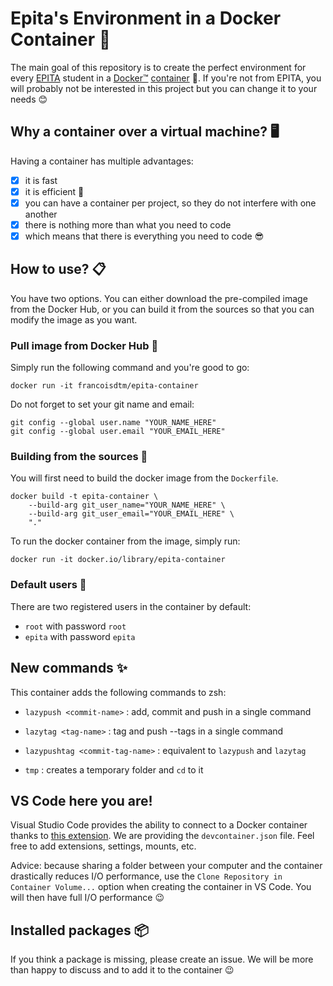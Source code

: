 # Epita's Environment in a Docker Container 🐳

The main goal of this repository is to create the perfect environment for every [EPITA](https://www.epita.fr) student in a [Docker™](https://www.docker.com) [container](https://www.docker.com/resources/what-container) 🤯. If you're not from EPITA, you will probably not be interested in this project but you can change it to your needs 😊

## Why a container over a virtual machine? 🖥

Having a container has multiple advantages:
- [x] it is fast
- [x] it is efficient 🚀
- [x] you can have a container per project, so they do not interfere with one another
- [x] there is nothing more than what you need to code
- [x] which means that there is everything you need to code 😎

## How to use? 📋

You have two options. You can either download the pre-compiled image from the Docker Hub, or you can build it from the sources so that you can modify the image as you want.

### Pull image from Docker Hub 🐳

Simply run the following command and you're good to go:

    docker run -it francoisdtm/epita-container

Do not forget to set your git name and email:

    git config --global user.name "YOUR_NAME_HERE"
    git config --global user.email "YOUR_EMAIL_HERE"

### Building from the sources 📝

You will first need to build the docker image from the `Dockerfile`.

    docker build -t epita-container \
        --build-arg git_user_name="YOUR_NAME_HERE" \
        --build-arg git_user_email="YOUR_EMAIL_HERE" \
        "."

To run the docker container from the image, simply run:

    docker run -it docker.io/library/epita-container

### Default users 👬

There are two registered users in the container by default:

- `root` with password `root`
- `epita` with password `epita`

## New commands ✨

This container adds the following commands to zsh:

- `lazypush <commit-name>` : add, commit and push in a single command
- `lazytag <tag-name>` : tag and push --tags in a single command
- `lazypushtag <commit-tag-name>` : equivalent to `lazypush` and `lazytag`

- `tmp` : creates a temporary folder and `cd` to it

## VS Code here you are!

Visual Studio Code provides the ability to connect to a Docker container thanks to [this extension](https://marketplace.visualstudio.com/items?itemName=ms-vscode-remote.remote-containers). We are providing the `devcontainer.json` file. Feel free to add extensions, settings, mounts, etc.

Advice: because sharing a folder between your computer and the container drastically reduces I/O performance, use the `Clone Repository in Container Volume...` option when creating the container in VS Code. You will then have full I/O performance 😉

## Installed packages 📦

If you think a package is missing, please create an issue. We will be more than happy to discuss and to add it to the container 😉
